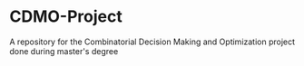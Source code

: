 # CDMO-Project
A repository for the Combinatorial Decision Making and Optimization project done during master's degree

